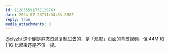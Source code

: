 ```yaml
---
id: 112835591751129763
date: 2024-07-23T11:34:53.280Z
reply: true
media_attachments: 0
---
```


[@clyzhi](https://torishiro.com/@clyzhi) 这个倒是静态资源复制进去的，是「观影」页面的背景视频，但 44M 和 1.1G 比起来还是不值一提。

